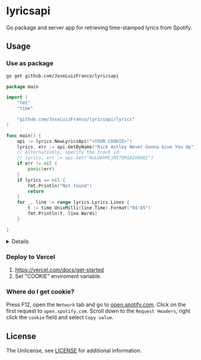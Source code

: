 # lyricsapi
Go package and server app for retrieving time-stamped lyrics from Spotify.

## Usage

### Use as package

```bash
go get github.com/JoseLuizFranco/lyricsapi
```

```go
package main

import (
	"fmt"
	"time"

	"github.com/JoseLuizFranco/lyricsapi/lyrics"
)

func main() {
	api := lyrics.NewLyricsApi("<YOUR COOKIE>")
	lyrics, err := api.GetByName("Rick Astley Never Gonna Give You Up")
	// Alternatively, specify the track id:
	// lyrics, err := api.Get("4uLU6hMCjMI75M1A2tKUQC")
	if err != nil {
		panic(err)
	}
	if lyrics == nil {
		fmt.Println("Not found")
		return
	}
	for _, line := range lyrics.Lyrics.Lines {
		t := time.UnixMilli(line.Time).Format("04:05")
		fmt.Println(t, line.Words)
	}

}
```
<details>

```
00:19 We're no strangers to love
00:23 You know the rules and so do I
00:28 A full commitment's what I'm thinking of
00:32 You wouldn't get this from any other guy
00:36 I just wanna tell you how I'm feeling
00:41 Gotta make you understand
00:44 Never gonna give you up
00:46 Never gonna let you down
00:48 Never gonna run around and desert you
00:52 Never gonna make you cry
00:54 Never gonna say goodbye
00:56 Never gonna tell a lie and hurt you
01:02 We've known each other for so long
01:06 Your heart's been aching but you're too shy to say it
01:10 Inside we both know what's been going on
01:14 We know the game and we're gonna play it
01:18 And if you ask me how I'm feeling
01:23 Don't tell me you're too blind to see
01:26 Never gonna give you up
01:28 Never gonna let you down
01:30 Never gonna run around and desert you
01:34 Never gonna make you cry
01:36 Never gonna say goodbye
01:39 Never gonna tell a lie and hurt you
01:43 Never gonna give you up
01:45 Never gonna let you down
01:47 Never gonna run around and desert you
01:51 Never gonna make you cry
01:53 Never gonna say goodbye
01:56 Never gonna tell a lie and hurt you
02:01 
02:03 (Give you up)
02:07 ♪
02:09 (Ooh) Never gonna give, never gonna give
02:11 (Give you up)
02:14 ♪
02:18 We've known each other for so long
02:22 Your heart's been aching but you're too shy to say it
02:26 Inside we both know what's been going on
02:30 We know the game and we're gonna play it
02:34 I just wanna tell you how I'm feeling
02:39 Gotta make you understand
02:42 Never gonna give you up
02:44 Never gonna let you down
02:46 Never gonna run around and desert you
02:51 Never gonna make you cry
02:53 Never gonna say goodbye
02:55 Never gonna tell a lie and hurt you
02:59 Never gonna give you up
03:01 Never gonna let you down
03:03 Never gonna run around and desert you
03:08 Never gonna make you cry
03:10 Never gonna say goodbye
03:12 Never gonna tell a lie and hurt you
03:16 Never gonna give you up
03:18 Never gonna let you down
03:20 Never gonna run around and desert you
03:25 Never gonna make you cry
03:27 Never gonna say goodbye
03:28 
```
</details>

### Deploy to Vercel

1. https://vercel.com/docs/get-started
2. Set "COOKIE" enviroment variable.

### Where do I get cookie?

Press F12, open the `Network` tab and go to [open.spotify.com](https://open.spotify.com/). Click on the first request to `open.spotify.com`. Scroll down to the `Request Headers`, right click the `cookie` field and select `Copy value`.

## License

The Unlicense, see [LICENSE](./LICENSE) for additional information.
